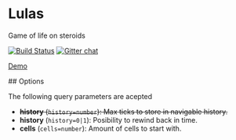 # Lulas

Game of life on steroids

[![Build Status](https://travis-ci.org/amatiasq/lulas.svg?branch=master)](https://travis-ci.org/amatiasq/lulas)
[![Gitter chat](https://badges.gitter.im/amatiasq/lulas.png)](https://gitter.im/amatiasq/lulas)

[Demo](https://amatiasq.github.io/lulas/)

## Options

The following query parameters are acepted

- ~~**history** (`history=number`): Max ticks to store in navigable history.~~
- **history** (`history=0|1`): Posibility to rewind back in time.
- **cells** (`cells=number`): Amount of cells to start with.
